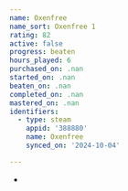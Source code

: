 ```yaml
---
name: Oxenfree
name_sort: Oxenfree 1
rating: 82
active: false
progress: beaten
hours_played: 6
purchased_on: .nan
started_on: .nan
beaten_on: .nan
completed_on: .nan
mastered_on: .nan
identifiers:
  - type: steam
    appid: '388880'
    name: Oxenfree
    synced_on: '2024-10-04'

---
```

-
